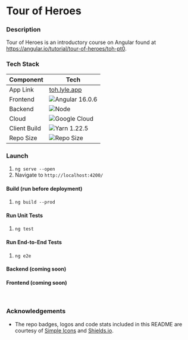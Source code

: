 # Tour of Heroes

### Description
Tour of Heroes is an introductory course on Angular found at https://angular.io/tutorial/tour-of-heroes/toh-pt0.


### Tech Stack

| Component    | Tech                                                                                                                                                                                                            |
|--------------|-----------------------------------------------------------------------------------------------------------------------------------------------------------------------------------------------------------------|
| App Link     | [toh.lyle.app](https://toh.lyle.app)                                                                                                                                                                                             |
| Frontend     | ![Angular 16.0.6](https://img.shields.io/badge/angular%2016.0.6-E23237.svg?style=for-the-badge&logo=angular&logoColor=white)                                                                                    |
| Backend      | ![Node](https://img.shields.io/badge/node.js%2018.10.0-white.svg?style=for-the-badge&logo=springboot&logoColor=6DB33F)                                                                                          |
| Cloud        | ![Google Cloud](https://img.shields.io/badge/google%20cloud-4285F4.svg?style=for-the-badge&logo=Google%20Cloud&logoColor=white)                                                                                                                                                                                            |
| Client Build | ![Yarn 1.22.5](https://img.shields.io/badge/yarn-2C8EBB.svg?style=for-the-badge&logo=yarn&logoColor=FFF)                                                                                                        | 
| Repo Size    | ![Repo Size](https://img.shields.io/github/repo-size/lylio/tour-of-heroes?style=for-the-badge)                                                                                                                                                                                               |


### Launch
1. `ng serve --open`
2. Navigate to `http://localhost:4200/`

#### Build (run before deployment)
1. `ng build --prod`

#### Run Unit Tests
1. `ng test`

#### Run End-to-End Tests
1. `ng e2e`

#### Backend (coming soon)

#### Frontend (coming soon)


<br />

### Acknowledgements
- The repo badges, logos and code stats included in this README are courtesy of [Simple Icons](https://simpleicons.org/) and [Shields.io](https://shields.io/).

